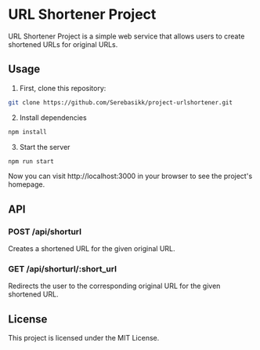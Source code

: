 # URL Shortener Project

URL Shortener Project is a simple web service that allows users to create shortened URLs for original URLs.

## Usage

1. First, clone this repository:

```bash
git clone https://github.com/Serebasikk/project-urlshortener.git
```

2. Install dependencies

```bash
npm install
```

3. Start the server

```bash
npm run start
```

Now you can visit http://localhost:3000 in your browser to see the project's homepage.

## API

### POST /api/shorturl

Creates a shortened URL for the given original URL.

### GET /api/shorturl/:short_url

Redirects the user to the corresponding original URL for the given shortened URL.

## License

This project is licensed under the MIT License.